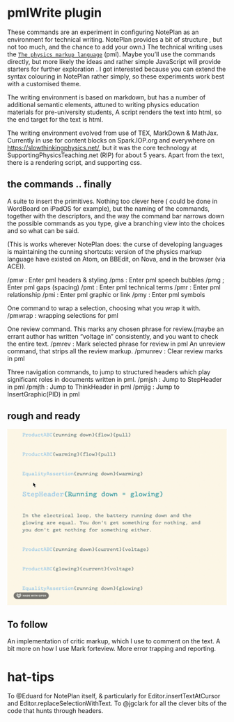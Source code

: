 # pmlWrite plugin

These commands are an experiment in configuring NotePlan as an environment for technical writing. NotePlan provides a bit of structure , but not too much, and the chance to add your own.)
The technical writing uses the [`The physics markup language`](https://slowthinkingphysics.net/framingPhysics/FMpml.html) (pml).
Maybe you’ll use the commands directly, but more likely the ideas and rather simple JavaScript will provide starters for further exploration .
I got interested because you can extend the syntax colouring in NotePlan rather simply, so these experiments work best with a customised theme.

The writing environment is based on markdown, but has a number of additional semantic elements, attuned to writing physics education materials for pre-university students, A script renders the text into html, so the end target for the text is html.

The writing environment evolved from use of TEX, MarkDown & MathJax. Currently in use for content blocks on Spark.IOP.org and everywhere on https://slowthinkingphysics.net/, but it was the core technology at SupportingPhysicsTeaching.net (RIP) for about 5 years. Apart from the text, there is a rendering script, and supporting css.

## the commands .. finally

A suite to insert the primitives. Nothing too clever here ( could be done in WordBoard on iPadOS for example), but the naming of the commands, together with the descriptors, and the way the command bar narrows down the possible commands as you type, give a branching view into the choices and so what can be said.

(This is works wherever NotePlan does: the curse of developing languages is maintaining the cunning shortcuts: version of the physics markup language have existed on Atom, on BBEdit, on Nova, and in the browser (via ACE)).

/pmw : Enter pml headers & styling
/pms : Enter pml speech bubbles
/pmg ; Enter pml gaps (spacing)
/pmt : Enter pml technical terms
/pmr : Enter pml relationship
/pmi : Enter pml graphic or link
/pmy : Enter pml symbols

One command to wrap a selection, choosing what you wrap it with.
/pmwrap : wrapping selections for pml

One review command. This marks any chosen phrase for review.(maybe an errant author has written “voltage in” consistently, and you want to check the entire text.
/pmrev : Mark selected phrase for review in pml
An unreview command, that strips all the review markup.
/pmunrev : Clear review marks in pml

Three navigation commands, to jump to structured headers which play significant roles in documents written in pml.
/pmjsh : Jump to StepHeader in pml
/pmjth : Jump to ThinkHeader in pml
/pmjig : Jump to InsertGraphic(PID) in pml

## rough and ready

![adding technical text](pmlInsertGroupBlock.gif)

## To follow

An implementation of critic markup, which I use to comment on the text.
A bit more on how I use Mark forteview.
More error trapping and reporting.

# hat-tips

To @Eduard for NotePlan itself, & particularly for Editor.insertTextAtCursor and Editor.replaceSelectionWithText. To @jgclark for all the clever bits of the code that hunts through headers.
